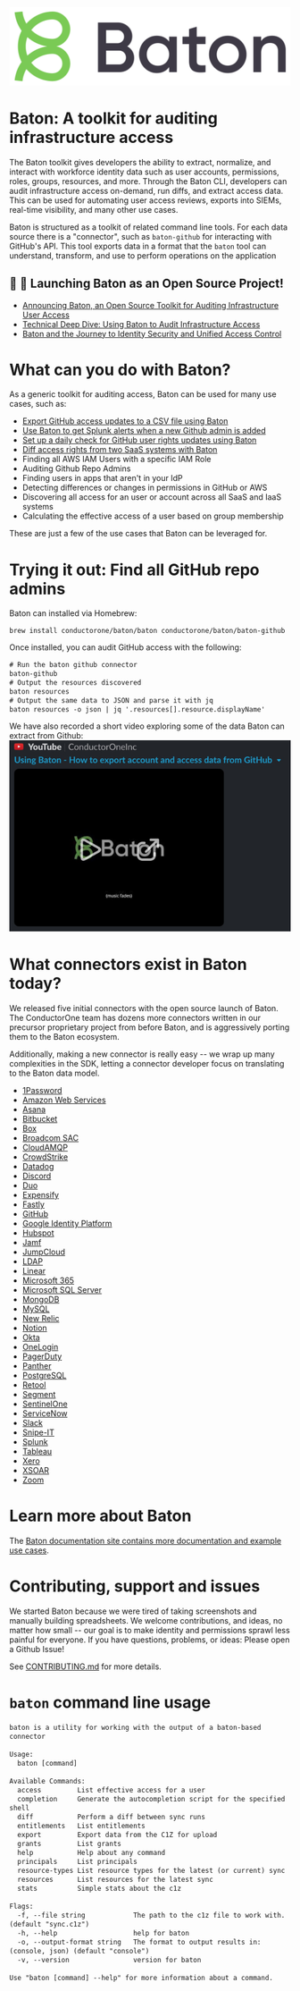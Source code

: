 
![Baton Logo](./docs/images/baton-logo.png)

# Baton: A toolkit for auditing infrastructure access

The Baton toolkit gives developers the ability to extract, normalize, and interact with workforce identity data such as user accounts, permissions, roles, groups, resources, and more. Through the Baton CLI, developers can audit infrastructure access on-demand, run diffs, and extract access data. This can be used for automating user access reviews, exports into SIEMs, real-time visibility, and many other use cases.

Baton is structured as a toolkit of related command line tools. For each data source there is a "connector", such as `baton-github` for interacting with GitHub's API. This tool exports data in a format that the `baton` tool can understand, transform, and use to perform operations on the application

## :tada: :tada: Launching Baton as an Open Source Project!
- [Announcing Baton, an Open Source Toolkit for Auditing Infrastructure User Access](https://www.conductorone.com/blog/announcing-baton-open-source-for-auditing-infrastructure-access/)
- [Technical Deep Dive: Using Baton to Audit Infrastructure Access](https://www.conductorone.com/blog/technical-deep-dive-using-baton-to-audit-infrastructure-access/)
- [Baton and the Journey to Identity Security and Unified Access Control](https://www.conductorone.com/blog/baton-journey-to-identity-security-and-unified-access/)


# What can you do with Baton?

As a generic toolkit for auditing access, Baton can be used for many use cases, such as:

 - [Export GitHub access updates to a CSV file using Baton](https://www.conductorone.com/docs/baton/github_integration/)
 - [Use Baton to get Splunk alerts when a new Github admin is added](https://www.conductorone.com/docs/baton/siem_integration/)
 - [Set up a daily check for GitHub user rights updates using Baton](https://www.conductorone.com/docs/baton/github_action_schedule/)
 - [Diff access rights from two SaaS systems with Baton](https://www.conductorone.com/docs/baton/saas_integration/)
- Finding all AWS IAM Users with a specific IAM Role
- Auditing Github Repo Admins
- Finding users in apps that aren't in your IdP
- Detecting differences or changes in permissions in GitHub or AWS
- Discovering all access for an user or account across all SaaS and IaaS systems
- Calculating the effective access of a user based on group membership

These are just a few of the use cases that Baton can be leveraged for.

# Trying it out: Find all GitHub repo admins

Baton can installed via Homebrew:

```
brew install conductorone/baton/baton conductorone/baton/baton-github
```

Once installed, you can audit GitHub access with the following:

```
# Run the baton github connector
baton-github 
# Output the resources discovered
baton resources
# Output the same data to JSON and parse it with jq
baton resources -o json | jq '.resources[].resource.displayName'
```

We have also recorded a short video exploring some of the data Baton can extract from Github:
[![Alt Video demo of using Baton with Github](./docs/images/baton-github-video.jpg)](http://www.youtube.com/watch?v=mgoPNvIc1U8 "VIDEO: Using Baton - How to export account and access data from GitHub")

# What connectors exist in Baton today?

We released five initial connectors with the open source launch of Baton. The ConductorOne team has dozens more connectors written in our precursor proprietary project from before Baton, and is aggressively porting them to the Baton ecosystem.

Additionally, making a new connector is really easy -- we wrap up many complexities in the SDK, letting a connector developer focus on translating to the Baton data model.

- [1Password](https://github.com/ConductorOne/baton-1password)
- [Amazon Web Services](https://github.com/ConductorOne/baton-aws)
- [Asana](https://github.com/ConductorOne/baton-asana)
- [Bitbucket](https://github.com/ConductorOne/baton-bitbucket)
- [Box](https://github.com/ConductorOne/baton-box)
- [Broadcom SAC](https://github.com/ConductorOne/baton-broadcom-sac)
- [CloudAMQP](https://github.com/ConductorOne/baton-cloudamqp)
- [CrowdStrike](https://github.com/ConductorOne/baton-crowdstrike)
- [Datadog](https://github.com/ConductorOne/baton-datadog)
- [Discord](https://github.com/ConductorOne/baton-discord) 
- [Duo](https://github.com/ConductorOne/baton-duo)
- [Expensify](https://github.com/ConductorOne/baton-expensify)
- [Fastly](https://github.com/ConductorOne/baton-fastly) 
- [GitHub](https://github.com/ConductorOne/baton-github)
- [Google Identity Platform](https://github.com/ConductorOne/baton-google-identity-platform)
- [Hubspot](https://github.com/ConductorOne/baton-hubspot)
- [Jamf](https://github.com/ConductorOne/baton-jamf)
- [JumpCloud](https://github.com/ConductorOne/baton-jumpcloud)
- [LDAP](https://github.com/ConductorOne/baton-ldap)
- [Linear](https://github.com/ConductorOne/baton-linear)
- [Microsoft 365](https://github.com/ConductorOne/baton-ms365)
- [Microsoft SQL Server](https://github.com/ConductorOne/baton-sql-server)
- [MongoDB](https://github.com/ConductorOne/baton-mongodb)
- [MySQL](https://github.com/ConductorOne/baton-mysql)
- [New Relic](https://github.com/ConductorOne/baton-newrelic) 
- [Notion](https://github.com/ConductorOne/baton-notion)
- [Okta](https://github.com/ConductorOne/baton-okta)
- [OneLogin](https://github.com/ConductorOne/baton-onelogin)   
- [PagerDuty](https://github.com/ConductorOne/baton-pagerduty)
- [Panther](https://github.com/ConductorOne/baton-panther)
- [PostgreSQL](https://github.com/ConductorOne/baton-postgresql)
- [Retool](https://github.com/ConductorOne/baton-retool)
- [Segment](https://github.com/ConductorOne/baton-segment) 
- [SentinelOne](https://github.com/ConductorOne/baton-sentinel-one) 
- [ServiceNow](https://github.com/ConductorOne/baton-servicenow)
- [Slack](https://github.com/ConductorOne/baton-slack)
- [Snipe-IT](https://github.com/ConductorOne/baton-snipe-it) 
- [Splunk](https://github.com/ConductorOne/baton-splunk)
- [Tableau](https://github.com/ConductorOne/baton-tableau)
- [Xero](https://github.com/ConductorOne/baton-xero) 
- [XSOAR](https://github.com/ConductorOne/baton-xsoar)
- [Zoom](https://github.com/ConductorOne/baton-zoom)

# Learn more about Baton

The [Baton documentation site contains more documentation and example use cases](https://www.conductorone.com/docs/baton/intro/).

# Contributing, support and issues

We started Baton because we were tired of taking screenshots and manually building spreadsheets.  We welcome contributions, and ideas, no matter how small -- our goal is to make identity and permissions sprawl less painful for everyone.  If you have questions, problems, or ideas: Please open a Github Issue!

See [CONTRIBUTING.md](./CONTRIBUTING.md) for more details.

# `baton` command line usage

```
baton is a utility for working with the output of a baton-based connector

Usage:
  baton [command]

Available Commands:
  access         List effective access for a user
  completion     Generate the autocompletion script for the specified shell
  diff           Perform a diff between sync runs
  entitlements   List entitlements
  export         Export data from the C1Z for upload
  grants         List grants
  help           Help about any command
  principals     List principals
  resource-types List resource types for the latest (or current) sync
  resources      List resources for the latest sync
  stats          Simple stats about the c1z

Flags:
  -f, --file string            The path to the c1z file to work with. (default "sync.c1z")
  -h, --help                   help for baton
  -o, --output-format string   The format to output results in: (console, json) (default "console")
  -v, --version                version for baton

Use "baton [command] --help" for more information about a command.
```
